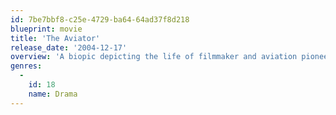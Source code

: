 ```yaml
---
id: 7be7bbf8-c25e-4729-ba64-64ad37f8d218
blueprint: movie
title: 'The Aviator'
release_date: '2004-12-17'
overview: 'A biopic depicting the life of filmmaker and aviation pioneer Howard Hughes from 1927 to 1947, during which time he became a successful film producer and an aviation magnate, while simultaneously growing more unstable due to severe obsessive-compulsive disorder.'
genres:
  -
    id: 18
    name: Drama
---
```

